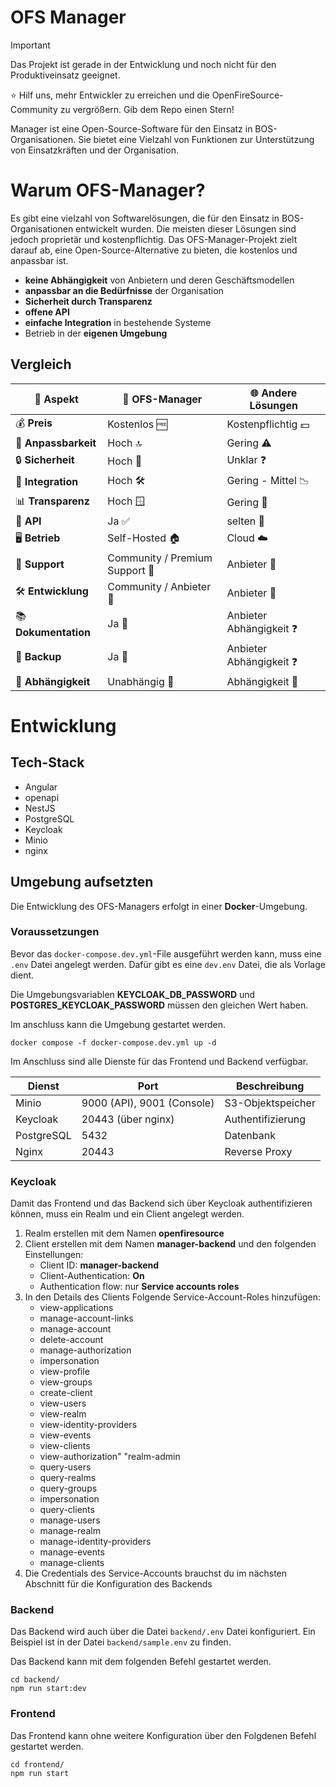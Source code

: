 # OFS Manager

> [!IMPORTANT]
> Das Projekt ist gerade in der Entwicklung und noch nicht für den Produktiveinsatz geeignet.

⭐ Hilf uns, mehr Entwickler zu erreichen und die OpenFireSource-Community zu vergrößern.
Gib dem Repo einen Stern!

Manager ist eine Open-Source-Software für den Einsatz in BOS-Organisationen.
Sie bietet eine Vielzahl von Funktionen zur Unterstützung von Einsatzkräften und der Organisation.

# Warum OFS-Manager?

Es gibt eine vielzahl von Softwarelösungen, die für den Einsatz in BOS-Organisationen entwickelt wurden.
Die meisten dieser Lösungen sind jedoch proprietär und kostenpflichtig.
Das OFS-Manager-Projekt zielt darauf ab, eine Open-Source-Alternative zu bieten, die kostenlos und anpassbar ist.

- **keine Abhängigkeit** von Anbietern und deren Geschäftsmodellen
- **anpassbar an die Bedürfnisse** der Organisation
- **Sicherheit durch Transparenz**
- **offene API**
- **einfache Integration** in bestehende Systeme
- Betrieb in der **eigenen Umgebung**

## Vergleich

| 🌟 **Aspekt**        | 🚀 **OFS-Manager**             | 🌐 **Andere Lösungen**  |
|----------------------|--------------------------------|-------------------------|
| 💰 **Preis**         | Kostenlos 🆓                   | Kostenpflichtig 💵      |
| 🔧 **Anpassbarkeit** | Hoch 🔝                        | Gering ⚠️               |
| 🔒 **Sicherheit**    | Hoch 🔐                        | Unklar ❓                |
| 🔗 **Integration**   | Hoch 🛠️                       | Gering - Mittel 📉      |
| 📊 **Transparenz**   | Hoch 🪟                        | Gering 🚫               |
| 📡 **API**           | Ja ✅                           | selten 🚫               |
| 🖥️ **Betrieb**      | Self-Hosted 🏠                 | Cloud ☁️                |
| 🤝 **Support**       | Community / Premium Support 🥇 | Anbieter 🏢             |
| 🛠️ **Entwicklung**  | Community / Anbieter 🤖        | Anbieter 🏢             |
| 📚 **Dokumentation** | Ja 📖                          | Anbieter Abhängigkeit ❓ |
| 💾 **Backup**        | Ja 💾                          | Anbieter Abhängigkeit ❓ |
| 🧩 **Abhängigkeit**  | Unabhängig 🌟                  | Abhängigkeit 🔗         |

# Entwicklung

## Tech-Stack

- Angular
- openapi
- NestJS
- PostgreSQL
- Keycloak
- Minio
- nginx

## Umgebung aufsetzten

Die Entwicklung des OFS-Managers erfolgt in einer **Docker**-Umgebung.

### Voraussetzungen

Bevor das ```docker-compose.dev.yml```-File ausgeführt werden kann, muss eine ```.env``` Datei angelegt werden.
Dafür gibt es eine ```dev.env``` Datei, die als Vorlage dient.

Die Umgebungsvariablen **KEYCLOAK_DB_PASSWORD** und **POSTGRES_KEYCLOAK_PASSWORD** müssen den gleichen Wert haben.

Im anschluss kann die Umgebung gestartet werden.

```
docker compose -f docker-compose.dev.yml up -d
```

Im Anschluss sind alle Dienste für das Frontend und Backend verfügbar.

| Dienst     | Port                       | Beschreibung      |
|------------|----------------------------|-------------------|
| Minio      | 9000 (API), 9001 (Console) | S3-Objektspeicher |
| Keycloak   | 20443 (über nginx)         | Authentifizierung |
| PostgreSQL | 5432                       | Datenbank         |
| Nginx      | 20443                      | Reverse Proxy     |

### Keycloak

Damit das Frontend und das Backend sich über Keycloak authentifizieren können, muss ein Realm und ein Client angelegt
werden.

1. Realm erstellen mit dem Namen **openfiresource**
2. Client erstellen mit dem Namen **manager-backend** und den folgenden Einstellungen:
    - Client ID: **manager-backend**
    - Client-Authentication: **On**
    - Authentication flow: nur **Service accounts roles**
3. In den Details des Clients Folgende Service-Account-Roles hinzufügen:
    - view-applications
    - manage-account-links
    - manage-account
    - delete-account
    - manage-authorization
    - impersonation
    - view-profile
    - view-groups
    - create-client
    - view-users
    - view-realm
    - view-identity-providers
    - view-events
    - view-clients
    - view-authorization" "realm-admin
    - query-users
    - query-realms
    - query-groups
    - impersonation
    - query-clients
    - manage-users
    - manage-realm
    - manage-identity-providers
    - manage-events
    - manage-clients
4. Die Credentials des Service-Accounts brauchst du im nächsten Abschnitt für die Konfiguration des Backends

### Backend

Das Backend wird auch über die Datei  ```backend/.env``` Datei konfiguriert.
Ein Beispiel ist in der Datei ```backend/sample.env``` zu finden.

Das Backend kann mit dem folgenden Befehl gestartet werden.

```
cd backend/
npm run start:dev
```

### Frontend

Das Frontend kann ohne weitere Konfiguration über den Folgdenen Befehl gestartet werden.

```
cd frontend/
npm run start
```

